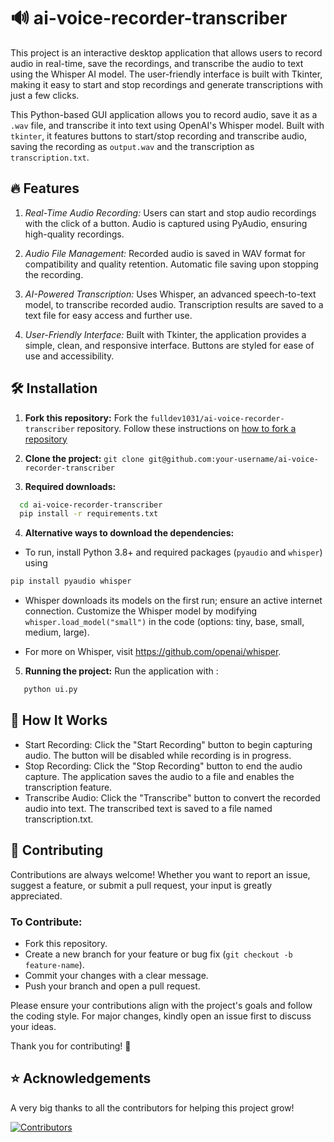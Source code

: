
# 🔊 ai-voice-recorder-transcriber

This project is an interactive desktop application that allows users to record audio in real-time, save the recordings, and transcribe the audio to text using the Whisper AI model. The user-friendly interface is built with Tkinter, making it easy to start and stop recordings and generate transcriptions with just a few clicks.

This Python-based GUI application allows you to record audio, save it as a `.wav` file, and transcribe it into text using OpenAI's Whisper model. Built with `tkinter`, it features buttons to start/stop recording and transcribe audio, saving the recording as `output.wav` and the transcription as `transcription.txt`.

## 🔥 Features
1. *Real-Time Audio Recording:*
Users can start and stop audio recordings with the click of a button. Audio is captured using PyAudio, ensuring high-quality recordings.

2. *Audio File Management:*
Recorded audio is saved in WAV format for compatibility and quality retention. Automatic file saving upon stopping the recording. 

3. *AI-Powered Transcription:*
Uses Whisper, an advanced speech-to-text model, to transcribe recorded audio. Transcription results are saved to a text file for easy access and further use.

4. *User-Friendly Interface:*
Built with Tkinter, the application provides a simple, clean, and responsive interface. Buttons are styled for ease of use and accessibility.
## 🛠️ Installation

1. **Fork this repository:** Fork the `fulldev1031/ai-voice-recorder-transcriber` repository. Follow these instructions on [how to fork a repository](https://docs.github.com/en/pull-requests/collaborating-with-pull-requests/working-with-forks/fork-a-repo)

2. **Clone the project:** `git clone git@github.com:your-username/ai-voice-recorder-transcriber`

3. **Required downloads:**
```bash
  cd ai-voice-recorder-transcriber
  pip install -r requirements.txt
```
4. **Alternative ways to download the dependencies:**
- To run, install Python 3.8+ and required packages (`pyaudio` and `whisper`) using
```bash
pip install pyaudio whisper
```

- Whisper downloads its models on the first run; ensure an active internet connection. Customize the Whisper model by modifying `whisper.load_model("small")` in the code (options: tiny, base, small, medium, large).

- For more on Whisper, visit https://github.com/openai/whisper.

5. **Running the project:**
Run the application with :
```bash
   python ui.py
```
    
## 🚀 How It Works
* Start Recording: Click the "Start Recording" button to begin capturing audio. The button will be disabled while recording is in progress. 
* Stop Recording: Click the "Stop Recording" button to end the audio capture. The application saves the audio to a file and enables the transcription feature.
* Transcribe Audio: Click the "Transcribe" button to convert the recorded audio into text. The transcribed text is saved to a file named transcription.txt.


## 🙌 Contributing

Contributions are always welcome! Whether you want to report an issue, suggest a feature, or submit a pull request, your input is greatly appreciated.

### **To Contribute:**
- Fork this repository.
- Create a new branch for your feature or bug fix (`git checkout -b feature-name`).
- Commit your changes with a clear message.
- Push your branch and open a pull request.

Please ensure your contributions align with the project's goals and follow the coding style. For major changes, kindly open an issue first to discuss your ideas.

Thank you for contributing! 🎉



## ⭐️ Acknowledgements
A very big thanks to all the contributors for helping this project grow!

[![Contributors](https://contrib.rocks/preview?repo=fulldev1031%2Fai-voice-recorder-transcriber)](https://github.com/fulldev1031/ai-voice-recorder-transcriber/graphs/contributors)

